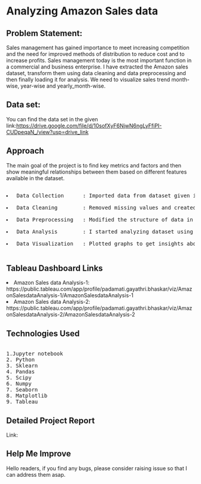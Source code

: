 # Analyzing Amazon Sales data
## Problem Statement:

<p>Sales management has gained importance to meet increasing competition and the need for improved methods of distribution to reduce cost and to increase profits. Sales management today is the most important function in a commercial and business enterprise. I have extracted the Amazon sales dataset, transform them using data cleaning and data preprocessing and then finally loading it for analysis. We need to visualize sales trend  month-wise, year-wise and yearly_month-wise. </p>


## Data set:
You can find the data set in the given link:https://drive.google.com/file/d/10sofXyF6NjwN6ngLyFfiPI-CUDpeqaN_/view?usp=drive_link

## Approach 
<p>The main goal of the project is to find key metrics and factors and then show meaningful relationships between them based on different features available in the dataset.</p>
<pre> 
<li> Data Collection      : Imported data from dataset given in the project using Pandas library. </li>
<li> Data Cleaning        : Removed missing values and created new features as per insights. </li>
<li> Data Preprocessing   : Modified the structure of data in order to make it more understandable and suitable and convenient for statistical analysis. </li>
<li> Data Analysis        : I started analyzing dataset using Pandas,Numpy,Matplotlib and Seaborn. </li>
<li> Data Visualization   : Plotted graphs to get insights about dependent and independent variables. Also used Tableau for data visulization. </li>
</pre>

## Tableau Dashboard Links
 <li> Amazon Sales data Analysis-1:
  https://public.tableau.com/app/profile/padamati.gayathri.bhaskar/viz/AmazonSalesdataAnalysis-1/AmazonSalesdataAnalysis-1 
 <li> Amazon Sales data Analysis-2:
  https://public.tableau.com/app/profile/padamati.gayathri.bhaskar/viz/AmazonSalesdataAnalysis-2/AmazonSalesdataAnalysis-2 

## Technologies Used
<pre> 
1.Jupyter notebook
2. Python 
3. Sklearn
4. Pandas
5. Scipy
6. Numpy
7. Seaborn
8. Matplotlib
9. Tableau
</pre>

##  Detailed Project Report
Link: 

## Help Me Improve
<p> Hello readers, if you find any bugs, please consider raising issue so that I can address them asap.</p>
